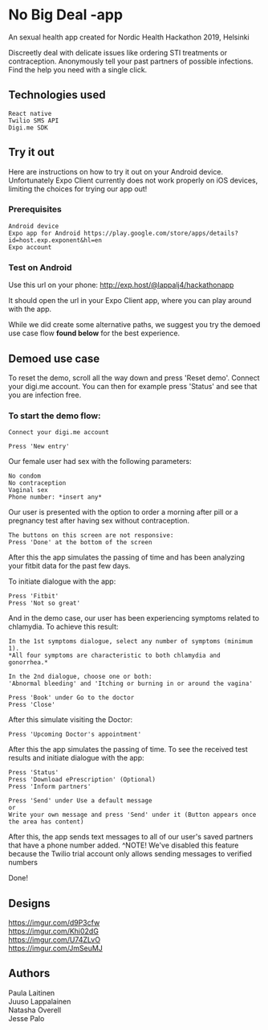 # No Big Deal -app

An sexual health app created for Nordic Health Hackathon 2019, Helsinki

Discreetly deal with delicate issues like ordering STI treatments or contraception. 
Anonymously tell your past partners of possible infections. 
Find the help you need with a single click.


## Technologies used

```
React native
Twilio SMS API
Digi.me SDK
```

## Try it out

Here are instructions on how to try it out on your Android device.
Unfortunately Expo Client currently does not work properly on iOS devices,
limiting the choices for trying our app out!

### Prerequisites

```
Android device
Expo app for Android https://play.google.com/store/apps/details?id=host.exp.exponent&hl=en
Expo account
```

### Test on Android

Use this url on your phone: http://exp.host/@lappalj4/hackathonapp

It should open the url in your Expo Client app, where you can play around with the app.

While we did create some alternative paths, we suggest you try the demoed use case flow **found below** for the best experience.

## Demoed use case

To reset the demo, scroll all the way down and press 'Reset demo'. Connect your digi.me account.
You can then for example press 'Status' and see that you are infection free.



### To start the demo flow:

```
Connect your digi.me account
```

```
Press 'New entry'
```

Our female user had sex with the following parameters:
```
No condom
No contraception
Vaginal sex
Phone number: *insert any*
```

Our user is presented with the option to order a morning after pill or a pregnancy test after having sex without contraception.
```
The buttons on this screen are not responsive:
Press 'Done' at the bottom of the screen
```

After this the app simulates the passing of time and has been analyzing your fitbit data for the past few days.

To initiate dialogue with the app:
```
Press 'Fitbit'
Press 'Not so great'
```

And in the demo case, our user has been experiencing symptoms related to chlamydia. To achieve this result:
```
In the 1st symptoms dialogue, select any number of symptoms (minimum 1).
*All four symptoms are characteristic to both chlamydia and gonorrhea.*

In the 2nd dialogue, choose one or both: 
'Abnormal bleeding' and 'Itching or burning in or around the vagina'

Press 'Book' under Go to the doctor
Press 'Close'
```

After this simulate visiting the Doctor:
```
Press 'Upcoming Doctor's appointment'
```

After this the app simulates the passing of time. To see the received test results and initiate dialogue with the app:
```
Press 'Status'
Press 'Download ePrescription' (Optional)
Press 'Inform partners'

Press 'Send' under Use a default message
or
Write your own message and press 'Send' under it (Button appears once the area has content)
```

After this, the app sends text messages to all of our user's saved partners that have a phone number added. 
^NOTE! We've disabled this feature because the Twilio trial account only allows sending messages to verified numbers

Done!

## Designs
https://imgur.com/d9P3cfw <br>
https://imgur.com/Khi02dG <br>
https://imgur.com/U74ZLvO <br>
https://imgur.com/JmSeuMJ <br>


## Authors
Paula Laitinen <br>
Juuso Lappalainen <br>
Natasha Overell <br>
Jesse Palo <br>


